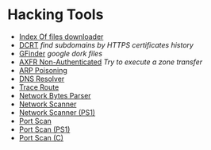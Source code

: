 # Hacking Tools

- [Index Of files downloader](./indexof-download/README.md)
- [DCRT](./subdomain-by-crt/README.md) _find subdomains by HTTPS certificates history_
- [GFinder](./gfinder/README.md) _google dork files_
- [AXFR Non-Authenticated](./zone-transfer/README.md) _Try to execute a zone transfer_
- [ARP Poisoning](./arp-poisoning/README.md)
- [DNS Resolver](./dns-resolver/README.md)
- [Trace Route](./trace-route/README.md)
- [Network Bytes Parser](./network-bytes-parser/README.md)
- [Network Scanner](./network-scanner/README.md)
- [Network Scanner (PS1)](./network-scanner-ps1/README.md)
- [Port Scan](./port-scan/README.md)
- [Port Scan (PS1)](./port-scan-ps1/README.md)
- [Port Scan (C)](./port-scan-c/README.md)
